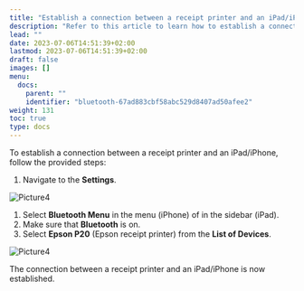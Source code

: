 ```yaml
---
title: "Establish a connection between a receipt printer and an iPad/iPhone"
description: "Refer to this article to learn how to establish a connection between a receipt printer and an iPad/iPhone device."
lead: ""
date: 2023-07-06T14:51:39+02:00
lastmod: 2023-07-06T14:51:39+02:00
draft: false
images: []
menu:
  docs:
    parent: ""
    identifier: "bluetooth-67ad883cbf58abc529d8407ad50afee2"
weight: 131
toc: true
type: docs
---
```


To establish a connection between a receipt printer and an iPad/iPhone, follow the provided steps:

1. Navigate to the **Settings**.   

![Picture4](Picture4.png)

1. Select **Bluetooth Menu** in the menu (iPhone) of in the sidebar (iPad).   
2. Make sure that **Bluetooth** is on.
3. Select **Epson P20** (Epson receipt printer) from the **List of Devices**.   
   
![Picture4](Picture5.png)

The connection between a receipt printer and an iPad/iPhone is now established.
